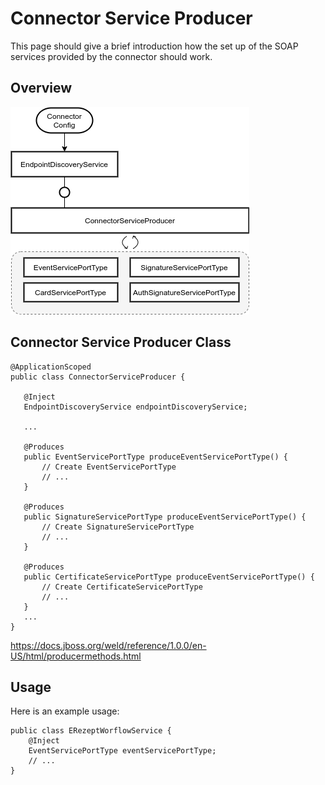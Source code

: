 # Connector Service Producer

This page should give a brief introduction how the set up of the SOAP services provided by the connector should work.

## Overview

![](img/connector-service-producer.png)

## Connector Service Producer Class

```
@ApplicationScoped
public class ConnectorServiceProducer {

   @Inject
   EndpointDiscoveryService endpointDiscoveryService;

   ...

   @Produces
   public EventServicePortType produceEventServicePortType() {
       // Create EventServicePortType
       // ...
   }

   @Produces
   public SignatureServicePortType produceEventServicePortType() {
       // Create SignatureServicePortType
       // ...
   }

   @Produces
   public CertificateServicePortType produceEventServicePortType() {
       // Create CertificateServicePortType
       // ...
   }
   ...
}

```

https://docs.jboss.org/weld/reference/1.0.0/en-US/html/producermethods.html

## Usage

Here is an example usage:

```
public class ERezeptWorflowService {
    @Inject
    EventServicePortType eventServicePortType;
    // ...
} 

```
